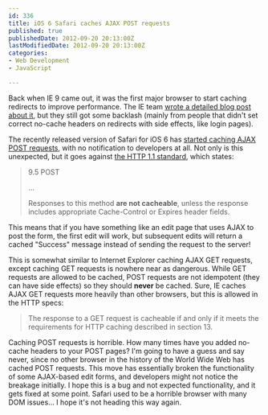 ```yaml
---
id: 336
title: iOS 6 Safari caches AJAX POST requests
published: true
publishedDate: 2012-09-20 20:13:00Z
lastModifiedDate: 2012-09-20 20:13:00Z
categories:
- Web Development
- JavaScript

---
```


Back when IE 9 came out, it was the first major browser to start caching redirects to improve performance. The IE team [wrote a detailed blog post about it](http://blogs.msdn.com/b/ie/archive/2010/07/14/caching-improvements-in-internet-explorer-9.aspx), but they still got some backlash (mainly from people that didn't set correct no-cache headers on redirects with side effects, like login pages).

The recently released version of Safari for iOS 6 has [started caching AJAX POST requests](http://stackoverflow.com/questions/12506897/ios6-safari-caching-ajax-results), with no notification to developers at all. Not only is this unexpected, but it goes against [the HTTP 1.1 standard](http://www.w3.org/Protocols/rfc2616/rfc2616-sec9.html), which states:

> 9.5 POST  
> 
> ...  
> 
> Responses to this method **are not cacheable**, unless the response includes appropriate Cache-Control or Expires header fields.

This means that if you have something like an edit page that uses AJAX to post the form, the first edit will work, but subsequent edits will return a cached "Success" message instead of sending the request to the server!

This is somewhat similar to Internet Explorer caching AJAX GET requests, except caching GET requests is nowhere near as dangerous. While GET requests are allowed to be cached, POST requests are not idempotent (they can have side effects) so they should **never** be cached. Sure, IE caches AJAX GET requests more heavily than other browsers, but this is allowed in the HTTP specs:

> The response to a GET request is cacheable if and only if it meets the requirements for HTTP caching described in section 13.

Caching POST requests is horrible. How many times have you added no-cache headers to your POST pages? I'm going to have a guess and say never, since no other browser in the history of the World Wide Web has cached POST requests. This move has essentially broken the functionality of some AJAX-based edit forms, and developers might not notice the breakage initially. I hope this is a bug and not expected functionality, and it gets fixed at some point. Safari used to be a horrible browser with many DOM issues... I hope it's not heading this way again.
